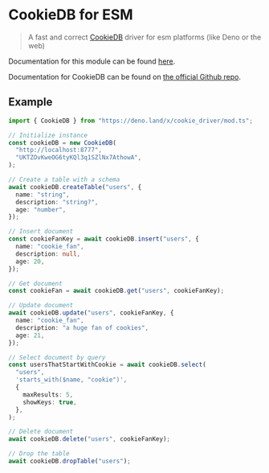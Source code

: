 # CookieDB for ESM

> A fast and correct [CookieDB](https://github.com/cookiedb/CookieDB) driver for
> esm platforms (like Deno or the web)

Documentation for this module can be found
[here](https://deno.land/x/cookie_driver/mod.ts).

Documentation for CookieDB can be found on
[the official Github repo](https://github.com/cookiedb/CookieDB).

## Example

```typescript
import { CookieDB } from "https://deno.land/x/cookie_driver/mod.ts";

// Initialize instance
const cookieDB = new CookieDB(
  "http://localhost:8777",
  "UKTZOvKweOG6tyKQl3q1SZlNx7AthowA",
);

// Create a table with a schema
await cookieDB.createTable("users", {
  name: "string",
  description: "string?",
  age: "number",
});

// Insert document
const cookieFanKey = await cookieDB.insert("users", {
  name: "cookie_fan",
  description: null,
  age: 20,
});

// Get document
const cookieFan = await cookieDB.get("users", cookieFanKey);

// Update document
await cookieDB.update("users", cookieFanKey, {
  name: "cookie_fan",
  description: "a huge fan of cookies",
  age: 21,
});

// Select document by query
const usersThatStartWithCookie = await cookieDB.select(
  "users",
  'starts_with($name, "cookie")',
  {
    maxResults: 5,
    showKeys: true,
  },
);

// Delete document
await cookieDB.delete("users", cookieFanKey);

// Drop the table
await cookieDB.dropTable("users");
```
